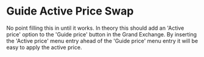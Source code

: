 # Guide Active Price Swap

No point filling this in until it works.
In theory this should add an 'Active price' option to the 'Guide price' button in the Grand Exchange. 
By inserting the 'Active price' menu entry ahead of the 'Guide price' menu entry it will be easy to apply the active price.